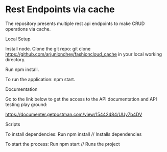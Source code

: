 # Rest Endpoints via cache
The repository presents multiple rest api endpoints to make CRUD operations via cache.


Local Setup

Install node.
Clone the git repo: git clone https://github.com/arjunlondhey/fashioncloud_cache in your local working directory.

Run npm install.

To run the application: npm start.


Documentation

Go to the link below to get the access to the API documentation and API testing play ground:

https://documenter.getpostman.com/view/15442484/UUy7b4DV

Scripts

To install dependencies: Run npm install // Installs dependencies

To start the process: Run npm start // Runs the project
